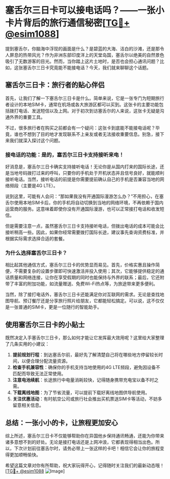 # 塞舌尔三日卡可以接电话吗？——一张小卡片背后的旅行通信秘密[[TG💪+ @esim1088](https://t.me/s/esim1088)]

提到塞舌尔，你脑海中浮现的画面是什么？是碧蓝的大海、洁白的沙滩，还是那令人屏息的热带风光？作为非洲东部印度洋上的天堂岛国，塞舌尔以绝美的自然景色吸引了无数游客的目光。然而，当你踏上这片土地时，是否也会担心通讯问题？比如，这张塞舌尔三日卡究竟能不能接电话？今天，我们就来聊聊这个话题。

## 塞舌尔三日卡：旅行者的贴心伴侣

首先，让我们了解一下塞舌尔三日卡是什么。简单来说，它是一张专门为短期旅行者设计的本地SIM卡，通常在机场或各大旅游区都可以买到。这张卡的主要功能包括拨打电话、发送短信以及上网。对于初次到访塞舌尔的人来说，这张卡无疑是沟通外界的重要工具。

不过，很多旅行者在购买之前都会有一个疑问：这张卡到底能不能接电话呢？毕竟，谁也不想到了目的地才发现联系不上亲友或者无法接收重要信息。别急，接下来我们就深入探讨这个问题。

### 接电话的功能：是的，塞舌尔三日卡支持接听来电！

好消息是，塞舌尔三日卡确实支持接听电话！无论你是从国内打来的国际长途，还是当地号码拨打过来的呼叫，只要你的手机处于开机状态并且信号良好，就能顺利接听电话。当然，接听电话的前提是你需要提前确认自己的手机是否兼容当地的网络频段（主要是4G LTE）。

说到这里，可能有人会问：“那如果我没有开通国际漫游怎么办？”不用担心，在塞舌尔使用本地SIM卡后，你的手机将自动切换到当地的网络环境，不再依赖于国内运营商的服务。这意味着即使你没有开通国际漫游，也可以正常接打电话和收发短信。

但是需要注意一点，虽然塞舌尔三日卡支持接听电话，但拨出电话的成本可能会比接听稍高一些。因此，如果你经常需要拨打国际长途，建议事先查询资费标准，并根据实际需求选择合适的套餐。

### 为什么选择塞舌尔三日卡？

相比起其他通信方式，塞舌尔三日卡的优势显而易见。首先，价格实惠且操作简便，不需要复杂的设置步骤即可快速激活并投入使用；其次，它能够提供稳定的通话质量和网络连接，让你在享受假期的同时也能保持与外界的联系；最后，它还附带了丰富的附加功能，如流量赠送、免费Wi-Fi热点等，为旅途带来更多便利。

当然，除了接打电话外，塞舌尔三日卡还能满足你对互联网的需求。无论是查找地图导航、预订餐厅还是分享旅行照片给朋友，它都能轻松搞定。可以说，这不仅仅是一张普通的SIM卡，更是一位随行的智能助手。

## 使用塞舌尔三日卡的小贴士

既然决定入手塞舌尔三日卡，那么如何才能让它发挥最大效用呢？这里给大家整理了几条实用的小建议：

1. **提前规划行程**：到达塞舌尔前，最好先了解清楚自己将在哪些地方停留较长时间，以便合理分配流量资源。
2. **检查手机兼容性**：确保你的手机支持当地使用的4G LTE频段，避免因设备不匹配而导致无法正常使用。
3. **注意电池续航**：长途旅行中电量消耗较快，记得随身携带充电宝以备不时之需。
4. **下载离线地图**：为了节省流量，可以提前下载好离线地图供导航使用。
5. **关注优惠活动**：有时航空公司或旅行社会推出买机票送SIM卡等活动，不妨多留意相关信息。

## 总结：一张小小的卡，让旅程更加安心

综上所述，塞舌尔三日卡不仅能够帮助你在异国他乡保持通讯畅通，还能为你带来诸多意想不到的好处。无论是接打电话还是上网冲浪，它都表现得相当出色。所以，下次计划前往塞舌尔时，请务必带上一张这样的卡吧！相信它会让你的旅程变得更加顺畅愉快。

希望这篇文章对你有所帮助，祝大家玩得开心，记得随时关注我们的最新动态哦！[[TG💪+ @esim1088](https://t.me/s/esim1088) ![Image](https://i.postimg.cc/4NQfJmqS/Snipaste-2025-05-13-00-14-12.png)]